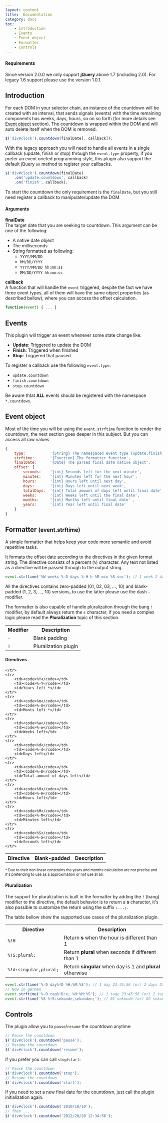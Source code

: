 ```yaml
---
layout: content
title:  Documentation
category: docs
toc:
    - Introduction
    - Events
    - Event object
    - Formatter
    - Controls
---
```


#### Requirements ####

Since version 2.0.0 we only support **jQuery**  above 1.7 (including 2.0). For legacy 1.6 support please use the version 1.0.1.

<a class="anchor" id="introduction"></a>

Introduction
--------------

For each DOM in your selector chain, an instance of the countdown will be created with an interval, that sends  signals (events) with the time remaining components has weeks, days, hours, so on so forth (for more details see [Event object](#event-object) section). The countdown is wrapped within the DOM and will auto delete itself when the DOM is removed.

```javascript
$('div#clock').countdown(finalDate[, callback]);
```

With the legacy approach you will need to handle all events in a single callback (update, finish or stop) through the `event.type` property, if you prefer an event orieted programming style, this plugin also support the default jQuery `on` method to register your callbacks.

```javascript
$('div#clock').countdown(finalDate)
    .on('update.countdown', callback)
    .on('finish', callback);
```

To start the countdown the only requirement is the `finalDate`, but you still need register a callback to manipulate/update the DOM.

#### Arguments

**finalDate**  
The target date that you are seeking to countdown. This argument can be one of the following:  

*   A native date object
*   The milliseconds
*   String formatted as following:
    -   `YYYY/MM/DD`
    -   `MM/DD/YYYY`
    -   `YYYY/MM/DD hh:mm:ss`
    -   `MM/DD/YYYY hh:mm:ss`

**callback**  
A function that will handle the `event` triggered, despite the fact we have three event types, all of them will have the same object properties (as described bellow), where you can access the offset calculation.

```javascript
function(event) { ... }
```

<a class="anchor" id="events"></a>

Events
------
  
This plugin will trigger an event whenever some state change like:

-   **Update**: Triggered to update the DOM
-   **Finish**: Triggered when finished
-   **Stop**:   Triggered that paused

To register a callback use the following `event.type`:

-   `update.countdown`
-   `finish.countdown`
-   `stop.countdown`

Be aware thtat **ALL** events should be registered with the namespace `*.countdown`.

<a class="anchor" id="event-object"></a>

Event object
------------

Most of the time you will be using the `event.strftime` function to render the countdown, the next section goes deeper in this subject. But you can access all raw values

```javascript
{
    type:           '{String} The namespaced event type {update,finish,stop}.countdown',
    strftime:       '{Function} The formatter function',
    finalDate:      '{Date} The parsed final date native object',
    offset: {
        seconds:    '{int} Seconds left for the next minute',
        minutes:    '{int} Minutes left for the next hour',
        hours:      '{int} Hours left until next day',
        days:       '{int} Days left until next week',
        totalDays:  '{int} Total amount of days left until final date',
        weeks:      '{int} Weeks left until the final date',
        months:     '{int} Months left until final date' ,
        years:      '{int} Year left until final date'
    }
}
```

<a class="anchor" id="formatter"></a>

Formatter <small>(event.strftime)</small>
-----------------------------------

A simple formatter that helps keep your code more semantic and avoid repetitive tasks. 

It formats the offset date according to the directives in the given format string. The directive consists of a percent (`%`) character. Any text not listed as a directive will be passed through to the output string.

```javascript
event.strftime('%W weeks %-D days %-H h %M min %S sec'); // 1 week 2 days 3 h 04 min 05 sec
```

All the directives contains zero-padded (01, 02, 03, ..., 10) and blank-padded (1, 2, 3, ..., 10) versions, to use the latter please use the dash `-` modifier.

The formatter is also capable of handle pluralization through the bang `!` modifier, by default always return the `s` character, if you need a complex logic please read the **Pluralization** topic of this section.

<table class="table table-striped table-bordered table-nonfluid">
    <tr>
        <th>Modifier</th>
        <th>Description</th>
    </tr>
    <tr>
        <td><code>-</code></td>
        <td>Blank padding</td>
    </tr>
    <tr>
        <td><code>!</code></td>
        <td>Pluralization plugin</td>
    </tr>
</table>

#### Directives ####

<table class="table table-striped table-bordered">
    <tr>
        <th>Directive</th>
        <th>Blank-padded</th>
        <th>Description</th>
        
    </tr>
    <tr>
        <td><code>%Y</code></td>
        <td><code>%-Y</code></td>
        <td>Years left *</td>
    </tr>
    <tr>
        <td><code>%m</code></td>
        <td><code>%-m</code></td>
        <td>Monts left *</td>
    </tr>
    <tr>
        <td><code>%w</code></td>
        <td><code>%-w</code></td>
        <td>Weeks left</td>
    </tr>
    <tr>
        <td><code>%d</code></td>
        <td><code>%-d</code></td>
        <td>Days left</td>
    </tr>
    <tr>
        <td><code>%D</code></td>
        <td><code>%-D</code></td>
        <td>Total amount of days left</td>
    </tr>
    <tr>
        <td><code>%H</code></td>
        <td><code>%-H</code></td>
        <td>Hours left</td>
    </tr>
    <tr>
        <td><code>%M</code></td>
        <td><code>%-M</code></td>
        <td>Minutes left</td>
    </tr>
    <tr>
        <td><code>%S</code></td>
        <td><code>%-S</code></td>
        <td>Seconds left</td>
    </tr>
</table>
<small class="text-center">* Due to their non linear constrains the years and months calculation are not precise and it's pretending to use as a approximation or not use at all.</small>

#### Pluralization #####

The support for pluralization is built in the formatter by adding the `!` (bang) modifier to the directive, the default behavior is to return a **s** character, it's also possible to customize the return using the suffix `:...;`. 

The table bellow show the supported use cases of the pluralization plugin.

<table class="table table-striped table-bordered table-nonfluid">
    <tr>
        <th>Directive</th>
        <th>Description</th>
    </tr>
    <tr>
        <td><code>%!H</code></td>
        <td>Return <strong>s</strong> when the hour is different than 1</td>
    </tr>
    <tr>
        <td><code>%!S:plural;</code></td>
        <td>Return <strong>plural</strong> when seconds if different than 1</td>
    </tr>
    <tr>
        <td><code>%!d:singular,plural;</code></td>
        <td>Return <strong>singular</strong> when day is 1 and <strong>plural</strong> otherwise</td>
    </tr>
</table>


```javascript
event.strftime('%-D day%!D %H:%M:%S'); // 1 day 23:45:56 (or) 2 days 23:45:56
// Now in german
event.strftime('%-D tag%!D:e; %H:%M:%S'); // 1 tage 23:45:56 (or) 2 tag 23:45:56
event.strftime('%S %!S:sekonde,sekonden;'); // 01 sekonde (or) 02 sekonden
```

<a class="anchor" id="controls"></a>

Controls
--------

The plugin allow you to `pause`/`resume` the countdown anytime:

```javascript
// Pause the countdown
$('div#clock').countdown('pause');
// Resume the countdown
$('div#clock').countdown('resume');
```

If you prefer you can call `stop`/`start`:

```javascript
// Pause the countdown
$('div#clock').countdown('stop');
// Resume the countdown
$('div#clock').countdown('start');
```

If you need to set a new final date for the countdown, just call the plugin initialization again.

```javascript
$('div#clock').countdown('2010/10/10');
// Then ...
$('div#clock').countdown('2012/20/20 12:34:56');
```